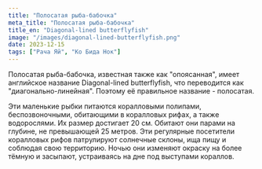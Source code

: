 ```yaml
---
title: "Полосатая рыба-бабочка"
meta_title: "Полосатая рыба-бабочка"
title_en: "Diagonal-lined butterflyfish"
image: "/images/diagonal-lined-butterflyfish.png"
date: 2023-12-15
tags: ["Рача Яй", "Ко Бида Нок"]
---
```


Полосатая рыба-бабочка, известная также как "опоясанная", имеет английское название Diagonal-lined butterflyfish, что переводится как "диагонально-линейная". Поэтому её правильное название - полосатая.

Эти маленькие рыбки питаются коралловыми полипами, беспозвоночными, обитающими в коралловых рифах, а также водорослями. Их размер достигает 20 см. Обитают они парами на глубине, не превышающей 25 метров. Эти регулярные посетители коралловых рифов патрулируют солнечные склоны, ища пищу и соблюдая свою территорию. Ночью они изменяют окраску на более тёмную и засыпают, устраиваясь на дне под выступами кораллов.




